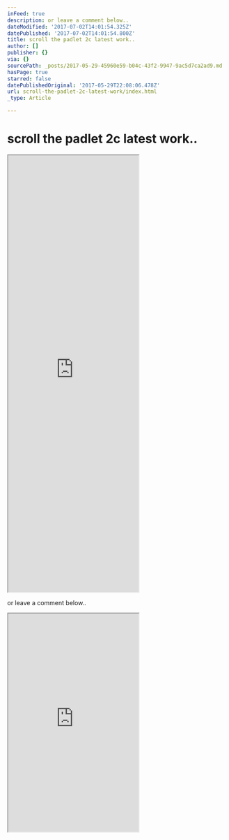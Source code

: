 ```yaml
---
inFeed: true
description: or leave a comment below..
dateModified: '2017-07-02T14:01:54.325Z'
datePublished: '2017-07-02T14:01:54.800Z'
title: scroll the padlet 2c latest work..
author: []
publisher: {}
via: {}
sourcePath: _posts/2017-05-29-45960e59-b04c-43f2-9947-9ac5d7ca2ad9.md
hasPage: true
starred: false
datePublishedOriginal: '2017-05-29T22:08:06.478Z'
url: scroll-the-padlet-2c-latest-work/index.html
_type: Article

---
```

# scroll the padlet 2c latest work..

<iframe src="https://the-grid.github.io/ed-userhtml/?g=eJx9ku9OwyAUxV-FYEw0sWu7mDnpqt_8ZuIbLLTc0RspILCt-vRCW_9MjSFtCPTe8zvndiPwQFrFva-p5UJByKBvQFDiw6uCmjbGCXCstAPxRqEgTjb8orga16K8rKYPMscF7j1b2iGeDJnHN9SSzZfxpDIHcDtljqxDIUBX1ngMaDRzoHjAA1RHFKFjZVGcVw1vn6Uzey3Y2cN1WvRuYz-YIqhI3Yuq506iZkW8xZ3jPRDv2pp2IVjP8nxytGhNn4-u8r7Bt-XLjdzDEikZKybEmhaflr9xdICyC-y2KKIvgd4q_soaZdrnqJhPknFj7zYpxx9461gTYAgZVyijz9Tqk7iKDTjpHOz-wr1P56eD-G16jp5po-EUrlKoIZvhyw8X5coOlIRYDaGm20ZxnWxgL09Tc-DN3rXgFxNQK_QYYfxJIPi85wK2Rwzddua1WlIyhlbT9YqSSa6m5epf-K8Rjwb-MoM6GaGEq9juMeqSpEueRt00AR6fmPz8fgdii_u5" height="1000" style=""></iframe>

or leave a comment below..

<iframe src="https://the-grid.github.io/ed-userhtml/?g=eJytUT1vwjAQ3fsrTp4AiaSiDAWSVFXKQMtA1aFSF2Qckxg5dmRfMAHx3-uGCgFLl272vQ-9dxfZiiqw2Egek0zYStJmrLTiE5L0er0o_MGTu8gyIyoEbCrPQ77DcEO39DQlIKnKa5p76HIqsphUqtnxF2FZbe0MXy0Ba1hMCsTKjsPQORe0lMAWNNMuYLoMFzeaYGMrkvgore-_hZkp4c2Ho4dHkqBp4ABbamBfrdzS8dWnyHKOqRRc4RtvIAYy3yP9mpezdDS4D-Rgmm4Hz9N3Mml1196erriD6yad7uSGFgifoUPaDB48AqPICujwLhyOF4WV_n1GFArD138s8Ozf97_SF-jbxiIvn2osl1bXhvHYOZbqjH_48y6MLjUKrYYEDJcxUXqtpdSOJOlJL1QOC0lxrU0ZhdTf4pzoG45bzqs" height="500" style=""></iframe>